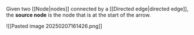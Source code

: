 Given two [[Node|nodes]] connected by a [[Directed edge|directed edge]], the **source node** is the node that is at the start of the arrow.

![[Pasted image 20250207161426.png]]